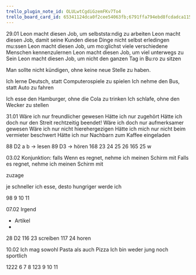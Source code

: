 ```yaml
---
trello_plugin_note_id: OLULwtCgdiGzemFKv7To4
trello_board_card_id: 65341124dca0f2cee54063fb;6791ffa794ebd8fcdadca115
---
```

29.01
Leon macht diesen Job, um selbststa:ndig zu arbeiten
Leon macht diesen Job, damit seine Kunden diese Dinge nicht selbst erledingen mu:ssen 
Leon macht diesen Job, um mo:glichst viele verschiedene Menschen kennenzulernen
Leon macht diesen Job, um viel unterwegs zu Sein
Leon macht diesen Job, um nicht den ganzen Tag in Bu:ro zu sitzen

Man sollte nicht kündigen, ohne keine neue Stelle zu haben.



Ich lerne Deutsch, statt Computerospiele zu spielen
Ich nehme den Bus, statt Auto zu fahren

Ich esse den Hamburger, ohne die Cola zu trinken
Ich schlafe, ohne den Wecker zu stellen



31.01
Wäre ich nur freundlicher gewesen
Hätte ich nur zugehört
Hätte ich doch nur den Streit rechtzeitig beendet!
Wäre ich doch nur aufmerksamer gewesen
Wäre ich nur nicht hierehergezigen
Hätte ich mich nur nicht beim vermieter beschwert
Hätte ich nur Nachbarn zum Kaffee eingeladen

88 D2 a b -> lesen
89 D3 -> hören
168 23 24 25 26
165 25 w

03.02 
Konjunktion: falls
Wenn es regnet, nehme ich meinen Schirm mit
Falls es regnet, nehme ich meinen Schirm mit

zuzage

je schneller ich esse, desto hungriger werde ich

98 9 10 11


07.02
Irgend
+ Artikel
+ 


28 D2
116 23 screiben
117 24 horen


10.02
Ich mag sowohl Pasta als auch Pizza
Ich bin weder jung noch sportlich

1222 6 7 8
123 9 10 11